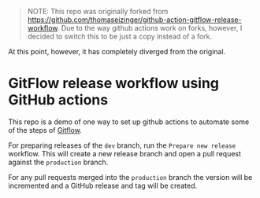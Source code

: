 > NOTE: This repo was originally forked from https://github.com/thomaseizinger/github-action-gitflow-release-workflow. Due to the way github actions work on forks, however, I decided to switch this to be just a copy instead of a fork.

At this point, however, it has completely diverged from the original.

# GitFlow release workflow using GitHub actions

This repo is a demo of one way to set up github actions to automate some of the steps of [Gitflow](https://www.atlassian.com/git/tutorials/comparing-workflows/gitflow-workflow).

For preparing releases of the `dev` branch, run the `Prepare new release` workflow. This will create a new release branch and open a pull request against the `production` branch.

For any pull requests merged into the `production` branch the version will be incremented and a GitHub release and tag will be created.
